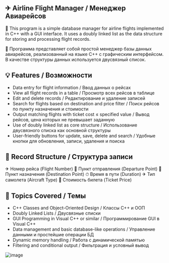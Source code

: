 ## ✈ Airline Flight Manager / Менеджер Авиарейсов
📌 This program is a simple database manager for airline flights implemented in C++ with a GUI interface. It uses a doubly linked list as the data structure for storing and processing flight records.

📌 Программа представляет собой простой менеджер базы данных авиарейсов, реализованный на языке C++ с графическим интерфейсом. В качестве структуры данных используется двусвязный список.

## 💡 Features / Возможности
- Data entry for flight information / Ввод данных о рейсах
- View all flight records in a table / Просмотр всех рейсов в таблице
- Edit and delete records / Редактирование и удаление записей
- Search for flights based on destination and price filter / Поиск рейсов по пункту назначения и стоимости
- Output matching flights with ticket cost ≤ specified value / Вывод рейсов, цена которых не превышает заданную
- Use of doubly linked list as core structure / Использование двусвязного списка как основной структуры
- User-friendly buttons for update, save, delete and search / Удобные кнопки для обновления, записи, удаления и поиска

## 🧱 Record Structure / Структура записи
✈ Номер рейса (Flight Number)
🏁 Пункт отправления (Departure Point)
🏁 Пункт назначения (Destination Point)
⏱ Время в пути (Duration)
✈ Тип самолета (Aircraft Type)
💸 Стоимость билета (Ticket Price)

## 🧠 Topics Covered / Темы
- C++ Classes and Object-Oriented Design / Классы C++ и ООП
- Doubly Linked Lists / Двусвязные списки
- GUI Programming in Visual C++ or similar / Программирование GUI в Visual C++
- Data management and basic database-like operations / Управление данными и простейшие операции БД
- Dynamic memory handling / Работа с динамической памятью
- Filtering and conditional output / Фильтрация и условный вывод

![image](https://github.com/user-attachments/assets/f905b3ba-be6a-47be-9243-64c4e80f9cf3)
